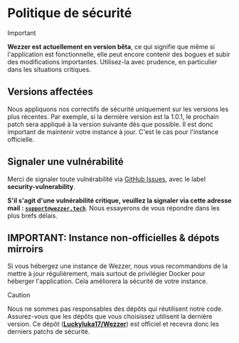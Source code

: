 # Politique de sécurité

> [!IMPORTANT]
> **Wezzer est actuellement en version bêta**, ce qui signifie que même si l'application est fonctionnelle, elle peut encore contenir des bogues et subir des modifications importantes. Utilisez-la avec prudence, en particulier dans les situations critiques.

## Versions affectées

Nous appliquons nos correctifs de sécurité uniquement sur les versions les plus récentes. Par exemple, si la dernière version est la 1.0.1, le prochain patch sera appliqué à la version suivante dès que possible.
Il est donc important de maintenir votre instance à jour. C'est le cas pour l'instance officielle.

## Signaler une vulnérabilité

Merci de signaler toute vulnérabilité via [GitHub Issues](https://github.com/Luckyluka17/Wezzer/issues), avec le label **security-vulnerability**. 

**S'il s'agit d'une vulnérabilité critique, veuillez la signaler via cette adresse mail : [`support@wezzer.tech`](mailto:support@wezzer.tech)**. Nous essayerons de vous répondre dans les plus brefs délais.

## IMPORTANT: Instance non-officielles & dépots mirroirs

Si vous hébergez une instance de Wezzer, nous vous recommandons de la mettre à jour régulièrement, mais surtout de privilégier Docker pour héberger l'application. Cela améliorera la sécurité de votre instance.

> [!CAUTION]
> Nous ne sommes pas responsables des dépôts qui réutilisent notre code. Assurez-vous que les dépôts que vous choisissez utilisent la dernière version. Ce dépôt (**[Luckyluka17/Wezzer](https://github.com/Luckyluka17/Wezzer/)**) est officiel et recevra donc les derniers patchs de sécurité.
